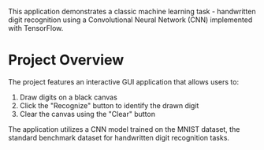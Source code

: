 This application demonstrates a classic machine learning task - handwritten digit recognition using a Convolutional Neural Network (CNN) implemented with TensorFlow.

# Project Overview
The project features an interactive GUI application that allows users to:

1. Draw digits on a black canvas
2. Click the "Recognize" button to identify the drawn digit
3. Clear the canvas using the "Clear" button

The application utilizes a CNN model trained on the MNIST dataset, the standard benchmark dataset for handwritten digit recognition tasks.
